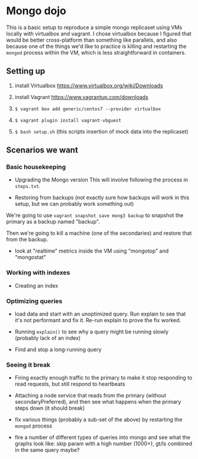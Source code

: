 # Mongo dojo

This is a basic setup to reproduce a simple mongo replicaset using VMs locally with virtualbox and vagrant. I chose virtualbox because I figured that would be better cross-platform than something like parallels, and also because one of the things we'd like to practice is killing and restarting the `mongod` process within the VM, which is less straightforward in containers.

## Setting up

1) install Virtualbox
https://www.virtualbox.org/wiki/Downloads

2) install Vagrant
https://www.vagrantup.com/downloads

3) `$ vagrant box add generic/centos7 --provider virtualbox`

4) `$ vagrant plugin install vagrant-vbguest`

5) `$ bash setup.sh`
(this scripts insertion of mock data into the replicaset)

## Scenarios we want

### Basic housekeeping

- Upgrading the Mongo version
This will involve following the process in `steps.txt`.

- Restoring from backups (not exactly sure how backups will work in this setup, but we can probably work something out)

We're going to use `vagrant snapshot save mong3 backup` to snapshot the primary as a backup named "backup".

Then we're going to kill a machine (one of the secondaries) and restore that from the backup.

- look at "realtime" metrics inside the VM using "mongotop" and "mongostat"

### Working with indexes

- Creating an index

### Optimizing queries

- load data and start with an unoptimized query. Run explain to see that it's not performant and fix it. Re-run explain to prove the fix worked.

- Running `explain()` to see why a query might be running slowly (probably lack of an index)

- Find and stop a long-running query

### Seeing it break

- Firing exactly enough traffic to the primary to make it stop responding to read requests, but still respond to heartbeats

- Attaching a node service that reads from the primary (without secondaryPreferred), and then see what happens when the primary steps down (it should break)

- fix various things (probably a sub-set of the above) by restarting the `mongod` process

- fire a number of different types of queries into mongo and see what the graphs look like: skip param with a high number (1000+), gt/ls combined in the same query maybe?
